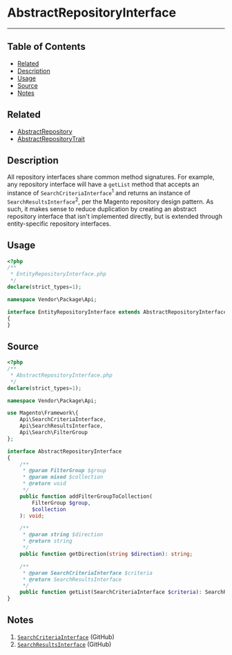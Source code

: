 # AbstractRepositoryInterface

---

## Table of Contents

+ [Related](#related)
+ [Description](#description)
+ [Usage](#usage)
+ [Source](#source)
+ [Notes](#notes)

## Related

+ [AbstractRepository](AbstractRepository.md)
+ [AbstractRepositoryTrait](AbstractRepositoryTrait.md)

## Description

All repository interfaces share common method signatures. For example, any repository interface
will have a `getList` method that accepts an instance of `SearchCriteriaInterface`<sup>1</sup>
and returns an instance of `SearchResultsInterface`<sup>2</sup>, per the Magento repository design
pattern. As such, it makes sense to reduce duplication by creating an abstract repository interface
that isn't implemented directly, but is extended through entity-specific repository interfaces.

## Usage

```php
<?php
/**
 * EntityRepositoryInterface.php
 */
declare(strict_types=1);

namespace Vendor\Package\Api;

interface EntityRepositoryInterface extends AbstractRepositoryInterface
{
}
```

## Source

```php
<?php
/**
 * AbstractRepositoryInterface.php
 */
declare(strict_types=1);

namespace Vendor\Package\Api;

use Magento\Framework\{
    Api\SearchCriteriaInterface,
    Api\SearchResultsInterface,
    Api\Search\FilterGroup
};

interface AbstractRepositoryInterface
{
    /**
     * @param FilterGroup $group
     * @param mixed $collection
     * @return void
     */
    public function addFilterGroupToCollection(
        FilterGroup $group,
        $collection
    ): void;

    /**
     * @param string $direction
     * @return string
     */
    public function getDirection(string $direction): string;

    /**
     * @param SearchCriteriaInterface $criteria
     * @return SearchResultsInterface
     */
    public function getList(SearchCriteriaInterface $criteria): SearchResultsInterface;
}
```

## Notes

1. [`SearchCriteriaInterface`](https://github.com/magento/magento2/blob/2.3-develop/lib/internal/Magento/Framework/Api/SearchCriteriaInterface.php) (GitHub)
2. [`SearchResultsInterface`](https://github.com/magento/magento2/blob/2.3-develop/lib/internal/Magento/Framework/Api/SearchResultsInterface.php) (GitHub)
